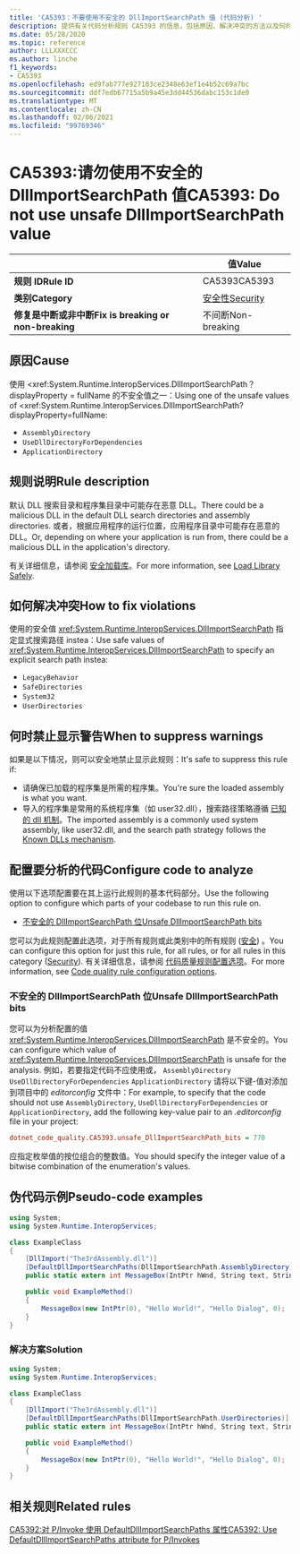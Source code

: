 ```yaml
---
title: 'CA5393：不要使用不安全的 DllImportSearchPath 值 (代码分析) '
description: 提供有关代码分析规则 CA5393 的信息，包括原因、解决冲突的方法以及何时取消显示。
ms.date: 05/28/2020
ms.topic: reference
author: LLLXXXCCC
ms.author: linche
f1_keywords:
- CA5393
ms.openlocfilehash: ed9fab777e927103ce2348e63ef1e4b52c69a7bc
ms.sourcegitcommit: ddf7edb67715a5b9a45e3dd44536dabc153c1de0
ms.translationtype: MT
ms.contentlocale: zh-CN
ms.lasthandoff: 02/06/2021
ms.locfileid: "99769346"
---
```

# <a name="ca5393-do-not-use-unsafe-dllimportsearchpath-value"></a><span data-ttu-id="b9044-103">CA5393:请勿使用不安全的 DllImportSearchPath 值</span><span class="sxs-lookup"><span data-stu-id="b9044-103">CA5393: Do not use unsafe DllImportSearchPath value</span></span>

| | <span data-ttu-id="b9044-104">值</span><span class="sxs-lookup"><span data-stu-id="b9044-104">Value</span></span> |
|-|-|
| <span data-ttu-id="b9044-105">**规则 ID**</span><span class="sxs-lookup"><span data-stu-id="b9044-105">**Rule ID**</span></span> |<span data-ttu-id="b9044-106">CA5393</span><span class="sxs-lookup"><span data-stu-id="b9044-106">CA5393</span></span>|
| <span data-ttu-id="b9044-107">**类别**</span><span class="sxs-lookup"><span data-stu-id="b9044-107">**Category**</span></span> |[<span data-ttu-id="b9044-108">安全性</span><span class="sxs-lookup"><span data-stu-id="b9044-108">Security</span></span>](security-warnings.md)|
| <span data-ttu-id="b9044-109">**修复是中断或非中断**</span><span class="sxs-lookup"><span data-stu-id="b9044-109">**Fix is breaking or non-breaking**</span></span> |<span data-ttu-id="b9044-110">不间断</span><span class="sxs-lookup"><span data-stu-id="b9044-110">Non-breaking</span></span>|

## <a name="cause"></a><span data-ttu-id="b9044-111">原因</span><span class="sxs-lookup"><span data-stu-id="b9044-111">Cause</span></span>

<span data-ttu-id="b9044-112">使用 <xref:System.Runtime.InteropServices.DllImportSearchPath？ displayProperty = fullName 的不安全值之一：</span><span class="sxs-lookup"><span data-stu-id="b9044-112">Using one of the unsafe values of <xref:System.Runtime.InteropServices.DllImportSearchPath?displayProperty=fullName:</span></span>

- `AssemblyDirectory`
- `UseDllDirectoryForDependencies`
- `ApplicationDirectory`

## <a name="rule-description"></a><span data-ttu-id="b9044-113">规则说明</span><span class="sxs-lookup"><span data-stu-id="b9044-113">Rule description</span></span>

<span data-ttu-id="b9044-114">默认 DLL 搜索目录和程序集目录中可能存在恶意 DLL。</span><span class="sxs-lookup"><span data-stu-id="b9044-114">There could be a malicious DLL in the default DLL search directories and assembly directories.</span></span> <span data-ttu-id="b9044-115">或者，根据应用程序的运行位置，应用程序目录中可能存在恶意的 DLL。</span><span class="sxs-lookup"><span data-stu-id="b9044-115">Or, depending on where your application is run from, there could be a malicious DLL in the application's directory.</span></span>

<span data-ttu-id="b9044-116">有关详细信息，请参阅 [安全加载库](https://msrc-blog.microsoft.com/2014/05/13/load-library-safely/)。</span><span class="sxs-lookup"><span data-stu-id="b9044-116">For more information, see [Load Library Safely](https://msrc-blog.microsoft.com/2014/05/13/load-library-safely/).</span></span>

## <a name="how-to-fix-violations"></a><span data-ttu-id="b9044-117">如何解决冲突</span><span class="sxs-lookup"><span data-stu-id="b9044-117">How to fix violations</span></span>

<span data-ttu-id="b9044-118">使用的安全值 <xref:System.Runtime.InteropServices.DllImportSearchPath> 指定显式搜索路径 instea：</span><span class="sxs-lookup"><span data-stu-id="b9044-118">Use safe values of <xref:System.Runtime.InteropServices.DllImportSearchPath> to specify an explicit search path instea:</span></span>

- `LegacyBehavior`
- `SafeDirectories`
- `System32`
- `UserDirectories`

## <a name="when-to-suppress-warnings"></a><span data-ttu-id="b9044-119">何时禁止显示警告</span><span class="sxs-lookup"><span data-stu-id="b9044-119">When to suppress warnings</span></span>

<span data-ttu-id="b9044-120">如果是以下情况，则可以安全地禁止显示此规则：</span><span class="sxs-lookup"><span data-stu-id="b9044-120">It's safe to suppress this rule if:</span></span>

- <span data-ttu-id="b9044-121">请确保已加载的程序集是所需的程序集。</span><span class="sxs-lookup"><span data-stu-id="b9044-121">You're sure the loaded assembly is what you want.</span></span>
- <span data-ttu-id="b9044-122">导入的程序集是常用的系统程序集（如 user32.dll），搜索路径策略遵循 [已知的 dll 机制](/archive/blogs/larryosterman/what-are-known-dlls-anyway)。</span><span class="sxs-lookup"><span data-stu-id="b9044-122">The imported assembly is a commonly used system assembly, like user32.dll, and the search path strategy follows the [Known DLLs mechanism](/archive/blogs/larryosterman/what-are-known-dlls-anyway).</span></span>

## <a name="configure-code-to-analyze"></a><span data-ttu-id="b9044-123">配置要分析的代码</span><span class="sxs-lookup"><span data-stu-id="b9044-123">Configure code to analyze</span></span>

<span data-ttu-id="b9044-124">使用以下选项配置要在其上运行此规则的基本代码部分。</span><span class="sxs-lookup"><span data-stu-id="b9044-124">Use the following option to configure which parts of your codebase to run this rule on.</span></span>

- [<span data-ttu-id="b9044-125">不安全的 DllImportSearchPath 位</span><span class="sxs-lookup"><span data-stu-id="b9044-125">Unsafe DllImportSearchPath bits</span></span>](#unsafe-dllimportsearchpath-bits)

<span data-ttu-id="b9044-126">您可以为此规则配置此选项，对于所有规则或此类别中的所有规则 ([安全](security-warnings.md)) 。</span><span class="sxs-lookup"><span data-stu-id="b9044-126">You can configure this option for just this rule, for all rules, or for all rules in this category ([Security](security-warnings.md)).</span></span> <span data-ttu-id="b9044-127">有关详细信息，请参阅 [代码质量规则配置选项](../code-quality-rule-options.md)。</span><span class="sxs-lookup"><span data-stu-id="b9044-127">For more information, see [Code quality rule configuration options](../code-quality-rule-options.md).</span></span>

### <a name="unsafe-dllimportsearchpath-bits"></a><span data-ttu-id="b9044-128">不安全的 DllImportSearchPath 位</span><span class="sxs-lookup"><span data-stu-id="b9044-128">Unsafe DllImportSearchPath bits</span></span>

<span data-ttu-id="b9044-129">您可以为分析配置的值 <xref:System.Runtime.InteropServices.DllImportSearchPath> 是不安全的。</span><span class="sxs-lookup"><span data-stu-id="b9044-129">You can configure which value of <xref:System.Runtime.InteropServices.DllImportSearchPath> is unsafe for the analysis.</span></span> <span data-ttu-id="b9044-130">例如，若要指定代码不应使用或， `AssemblyDirectory` `UseDllDirectoryForDependencies` `ApplicationDirectory` 请将以下键-值对添加到项目中的 *editorconfig* 文件中：</span><span class="sxs-lookup"><span data-stu-id="b9044-130">For example, to specify that the code should not use `AssemblyDirectory`, `UseDllDirectoryForDependencies` or `ApplicationDirectory`, add the following key-value pair to an *.editorconfig* file in your project:</span></span>

```ini
dotnet_code_quality.CA5393.unsafe_DllImportSearchPath_bits = 770
```

<span data-ttu-id="b9044-131">应指定枚举值的按位组合的整数值。</span><span class="sxs-lookup"><span data-stu-id="b9044-131">You should specify the integer value of a bitwise combination of the enumeration's values.</span></span>

## <a name="pseudo-code-examples"></a><span data-ttu-id="b9044-132">伪代码示例</span><span class="sxs-lookup"><span data-stu-id="b9044-132">Pseudo-code examples</span></span>

```csharp
using System;
using System.Runtime.InteropServices;

class ExampleClass
{
    [DllImport("The3rdAssembly.dll")]
    [DefaultDllImportSearchPaths(DllImportSearchPath.AssemblyDirectory)]
    public static extern int MessageBox(IntPtr hWnd, String text, String caption, uint type);

    public void ExampleMethod()
    {
        MessageBox(new IntPtr(0), "Hello World!", "Hello Dialog", 0);
    }
}
```

### <a name="solution"></a><span data-ttu-id="b9044-133">解决方案</span><span class="sxs-lookup"><span data-stu-id="b9044-133">Solution</span></span>

```csharp
using System;
using System.Runtime.InteropServices;

class ExampleClass
{
    [DllImport("The3rdAssembly.dll")]
    [DefaultDllImportSearchPaths(DllImportSearchPath.UserDirectories)]
    public static extern int MessageBox(IntPtr hWnd, String text, String caption, uint type);

    public void ExampleMethod()
    {
        MessageBox(new IntPtr(0), "Hello World!", "Hello Dialog", 0);
    }
}
```

## <a name="related-rules"></a><span data-ttu-id="b9044-134">相关规则</span><span class="sxs-lookup"><span data-stu-id="b9044-134">Related rules</span></span>

[<span data-ttu-id="b9044-135">CA5392:对 P/Invoke 使用 DefaultDllImportSearchPaths 属性</span><span class="sxs-lookup"><span data-stu-id="b9044-135">CA5392: Use DefaultDllImportSearchPaths attribute for P/Invokes</span></span>](ca5392.md)
